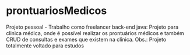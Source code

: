 # prontuariosMedicos
Projeto pessoal - Trabalho como freelancer back-end java: Projeto para clinica médica, onde é possível realizar os prontuários médicos e também CRUD de consultas e exames que existem na clínica.  Obs.: Projeto totalmente voltado para estudos
